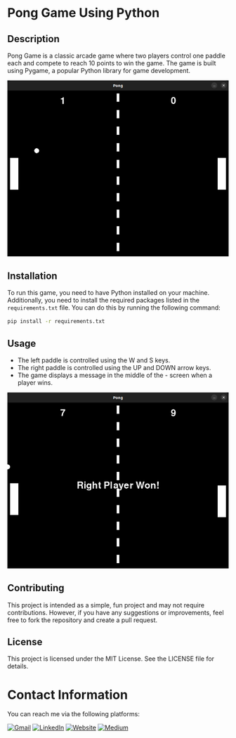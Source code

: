 # Pong Game Using Python

## Description

Pong Game is a classic arcade game where two players control one paddle each and compete to reach 10 points to win the game. The game is built using Pygame, a popular Python library for game development.

![Picture-1](images/picture-1.png)

## Installation

To run this game, you need to have Python installed on your machine. Additionally, you need to install the required packages listed in the `requirements.txt` file. You can do this by running the following command:

```bash
pip install -r requirements.txt
```

## Usage
- The left paddle is controlled using the W and S keys.
- The right paddle is controlled using the UP and DOWN arrow keys.
- The game displays a message in the middle of the - screen when a player wins.

![Picture-2](images/picture-2.png)

## Contributing
This project is intended as a simple, fun project and may not require contributions. However, if you have any suggestions or improvements, feel free to fork the repository and create a pull request.

## License
This project is licensed under the MIT License. See the LICENSE file for details.

# Contact Information
You can reach me via the following platforms:

[![Gmail](https://img.shields.io/badge/Gmail-D14836?style=for-the-badge&logo=gmail&logoColor=white)](mailto:mahdirafati680@gmail.com)
[![LinkedIn](https://img.shields.io/badge/LinkedIn-0077B5?style=for-the-badge&logo=linkedin&logoColor=white)]([https://linkedin.com/in/fakelink](https://www.linkedin.com/in/mahdi-rafati-97420a197/))
[![Website](https://img.shields.io/badge/Website-4285F4?style=for-the-badge&logo=google&logoColor=white)]([https://fakewebsite.com](https://www.hopp.bio/mehdirt))
[![Medium](https://img.shields.io/badge/Medium-12100E?style=for-the-badge&logo=medium&logoColor=white)]([https://medium.com/@fakeusername](https://medium.com/@mehdirt))

